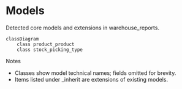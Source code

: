 # Models

Detected core models and extensions in warehouse_reports.

```mermaid
classDiagram
    class product_product
    class stock_picking_type
```

Notes
- Classes show model technical names; fields omitted for brevity.
- Items listed under _inherit are extensions of existing models.
